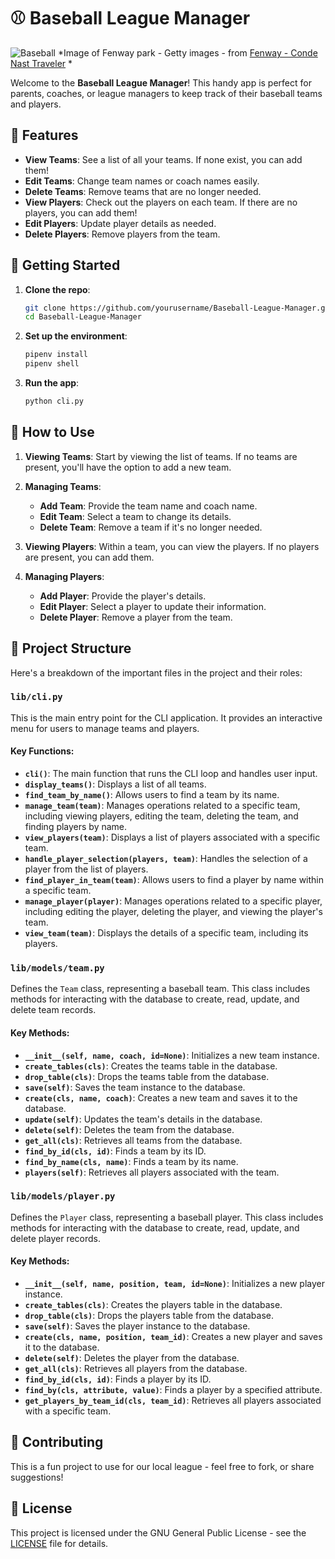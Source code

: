 # ⚾ Baseball League Manager

![Baseball](lib/img/baseball.png)
*Image of Fenway park - Getty images - from [Fenway - Conde Nast Traveler](https://www.cntraveler.com/activities/boston/fenway-park)
*

Welcome to the **Baseball League Manager**! This handy app is perfect for parents, coaches, or league managers to keep track of their baseball teams and players.

## 🎯 Features

- **View Teams**: See a list of all your teams. If none exist, you can add them!
- **Edit Teams**: Change team names or coach names easily.
- **Delete Teams**: Remove teams that are no longer needed.
- **View Players**: Check out the players on each team. If there are no players, you can add them!
- **Edit Players**: Update player details as needed.
- **Delete Players**: Remove players from the team.

## 🚀 Getting Started

1. **Clone the repo**: 
    ```sh
    git clone https://github.com/yourusername/Baseball-League-Manager.git
    cd Baseball-League-Manager
    ```

2. **Set up the environment**:
    ```sh
    pipenv install
    pipenv shell
    ```

3. **Run the app**:
    ```sh
    python cli.py
    ```

## 📖 How to Use

1. **Viewing Teams**: Start by viewing the list of teams. If no teams are present, you'll have the option to add a new team.

2. **Managing Teams**: 
    - **Add Team**: Provide the team name and coach name.
    - **Edit Team**: Select a team to change its details.
    - **Delete Team**: Remove a team if it's no longer needed.

3. **Viewing Players**: Within a team, you can view the players. If no players are present, you can add them.

4. **Managing Players**:
    - **Add Player**: Provide the player's details.
    - **Edit Player**: Select a player to update their information.
    - **Delete Player**: Remove a player from the team.

## 📄 Project Structure

Here's a breakdown of the important files in the project and their roles:

### `lib/cli.py`

This is the main entry point for the CLI application. It provides an interactive menu for users to manage teams and players. 

#### Key Functions:

- **`cli()`**: The main function that runs the CLI loop and handles user input.
- **`display_teams()`**: Displays a list of all teams.
- **`find_team_by_name()`**: Allows users to find a team by its name.
- **`manage_team(team)`**: Manages operations related to a specific team, including viewing players, editing the team, deleting the team, and finding players by name.
- **`view_players(team)`**: Displays a list of players associated with a specific team.
- **`handle_player_selection(players, team)`**: Handles the selection of a player from the list of players.
- **`find_player_in_team(team)`**: Allows users to find a player by name within a specific team.
- **`manage_player(player)`**: Manages operations related to a specific player, including editing the player, deleting the player, and viewing the player's team.
- **`view_team(team)`**: Displays the details of a specific team, including its players.

### `lib/models/team.py`

Defines the `Team` class, representing a baseball team. This class includes methods for interacting with the database to create, read, update, and delete team records.

#### Key Methods:

- **`__init__(self, name, coach, id=None)`**: Initializes a new team instance.
- **`create_tables(cls)`**: Creates the teams table in the database.
- **`drop_table(cls)`**: Drops the teams table from the database.
- **`save(self)`**: Saves the team instance to the database.
- **`create(cls, name, coach)`**: Creates a new team and saves it to the database.
- **`update(self)`**: Updates the team's details in the database.
- **`delete(self)`**: Deletes the team from the database.
- **`get_all(cls)`**: Retrieves all teams from the database.
- **`find_by_id(cls, id)`**: Finds a team by its ID.
- **`find_by_name(cls, name)`**: Finds a team by its name.
- **`players(self)`**: Retrieves all players associated with the team.

### `lib/models/player.py`

Defines the `Player` class, representing a baseball player. This class includes methods for interacting with the database to create, read, update, and delete player records.

#### Key Methods:

- **`__init__(self, name, position, team, id=None)`**: Initializes a new player instance.
- **`create_tables(cls)`**: Creates the players table in the database.
- **`drop_table(cls)`**: Drops the players table from the database.
- **`save(self)`**: Saves the player instance to the database.
- **`create(cls, name, position, team_id)`**: Creates a new player and saves it to the database.
- **`delete(self)`**: Deletes the player from the database.
- **`get_all(cls)`**: Retrieves all players from the database.
- **`find_by_id(cls, id)`**: Finds a player by its ID.
- **`find_by(cls, attribute, value)`**: Finds a player by a specified attribute.
- **`get_players_by_team_id(cls, team_id)`**: Retrieves all players associated with a specific team.

## 🤝 Contributing

This is a fun project to use for our local league - feel free to fork, or share suggestions!

## 📄 License

This project is licensed under the GNU General Public License - see the [LICENSE](LICENSE) file for details.

